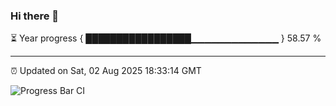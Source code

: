 ### Hi there 👋

⏳ Year progress { █████████████████▁▁▁▁▁▁▁▁▁▁▁▁▁ } 58.57 %

---

⏰ Updated on Sat, 02 Aug 2025 18:33:14 GMT

![Progress Bar CI](https://github.com/liununu/liununu/workflows/Progress%20Bar%20CI/badge.svg)
